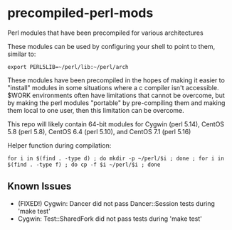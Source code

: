# precompiled-perl-mods
Perl modules that have been precompiled for various architectures 

These modules can be used by configuring your shell to point to them, similar to:
```shell
export PERL5LIB=~/perl/lib:~/perl/arch
```

These modules have been precompiled in the hopes of making it easier to "install" modules in some situations where a c compiler isn't accessible.  $WORK environments often have limitations that cannot be overcome, but by making the perl modules "portable" by pre-compiling them and making them local to one user, then this limitation can be overcome.

This repo will likely contain 64-bit modules for Cygwin (perl 5.14), CentOS 5.8 (perl 5.8), CentOS 6.4 (perl 5.10), and CentOS 7.1 (perl 5.16)

Helper function during compilation:
```shell
for i in $(find . -type d) ; do mkdir -p ~/perl/$i ; done ; for i in $(find . -type f) ; do cp -f $i ~/perl/$i ; done
```

Known Issues
---
- (FIXED!) Cygwin: Dancer did not pass Dancer::Session tests during 'make test'
- Cygwin: Test::SharedFork did not pass tests during 'make test'
